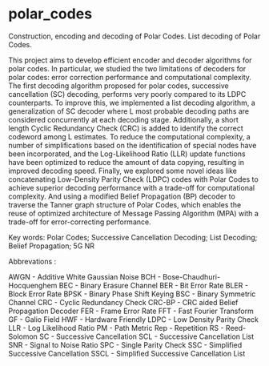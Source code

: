 # polar_codes
Construction, encoding and decoding of Polar Codes. List decoding of Polar Codes.

This project aims to develop efficient encoder and decoder algorithms for polar codes. In particular, we studied the two limitations of decoders for polar codes: error correction performance and computational complexity. The first decoding algorithm proposed for polar codes, successive cancellation (SC) decoding, performs very poorly compared to its LDPC counterparts. To improve this, we implemented a list decoding algorithm, a generalization of SC decoder where L most probable decoding paths are considered concurrently at each decoding stage. Additionally, a short length Cyclic Redundancy Check (CRC) is added to identify the correct codeword among L estimates. To reduce the computational complexity, a number of simplifications based on the identification of special nodes have been incorporated, and the Log-Likelihood Ratio (LLR) update functions have been optimized to reduce the amount of data copying, resulting in improved decoding speed. Finally, we explored some novel ideas like concatenating Low-Density Parity Check (LDPC) codes with Polar Codes to achieve superior decoding performance with a trade-off for computational complexity. And using a modified Belief Propagation (BP) decoder to traverse the Tanner graph structure of Polar Codes, which enables the reuse of optimized architecture of Message Passing Algorithm (MPA) with a trade-off for error-correcting performance.

Key words: Polar Codes; Successive Cancellation Decoding; List Decoding; Belief Propagation; 5G NR

Abbrevations : 

AWGN - Additive White Gaussian Noise
BCH - Bose-Chaudhuri-Hocquenghem
BEC - Binary Erasure Channel
BER - Bit Error Rate
BLER - Block Error Rate
BPSK - Binary Phase Shift Keying
BSC - Binary Symmetric Channel
CRC - Cyclic Redundancy Check
CRC-BP - CRC aided Belief Propagation Decoder
FER - Frame Error Rate
FFT - Fast Fourier Transform
GF - Galio Field
HWF - Hardware Friendly
LDPC - Low Density Parity Check
LLR - Log Likelihood Ratio
PM - Path Metric
Rep - Repetition
RS - Reed-Solomon
SC - Successive Cancellation
SCL - Successive Cancellation List
SNR - Signal to Noise Ratio
SPC - Single Parity Check
SSC - Simplified Successive Cancellation
SSCL - Simplified Successive Cancellation List
